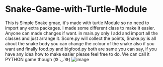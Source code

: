 # Snake-Game-with-Turtle-Module
This is Simple Snake gmae, it's made with turtle Module so no need to import any extra packages.
I made some different class to make it easier. Anyone can made changes if want.
in main.py only I add and import all the classes and just arrange it. Score.py will collect the points, Snake.py is all about the snake body you can change the colour of the snake also if you want and finally food.py and bigfood.py both are same you can say, if you have any idea how to make easier please feel free to do.
We can call it PYTHON game though (❁´◡`❁)
![image](https://github.com/subhrajyotisaha007/Snake-Game-with-Turtle-Module/assets/75173603/25436134-885b-4f6b-b405-c221fad3801f)
